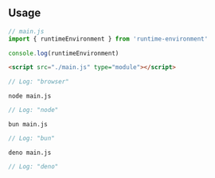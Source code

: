 ## Usage
``` js
// main.js
import { runtimeEnvironment } from 'runtime-environment'

console.log(runtimeEnvironment)
```

``` html 
<script src="./main.js" type="module"></script>
```
``` js
// Log: "browser"
```

``` console 
node main.js
```
``` js
// Log: "node"
```

``` console 
bun main.js
```
``` js
// Log: "bun"
```

``` console 
deno main.js
```
``` js
// Log: "deno"
```